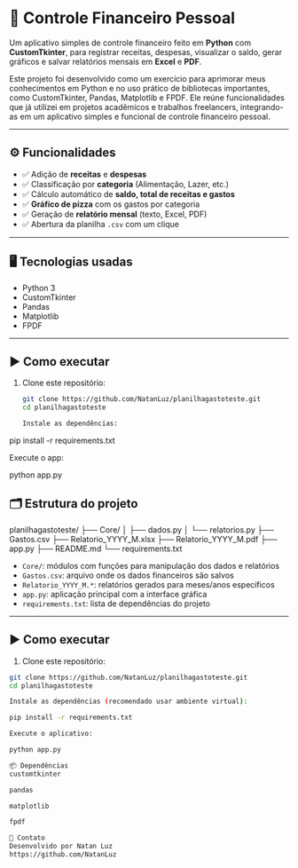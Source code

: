 # 💸 Controle Financeiro Pessoal

Um aplicativo simples de controle financeiro feito em **Python** com **CustomTkinter**, para registrar receitas, despesas, visualizar o saldo, gerar gráficos e salvar relatórios mensais em **Excel** e **PDF**.

Este projeto foi desenvolvido como um exercício para aprimorar meus conhecimentos em Python e no uso prático de bibliotecas importantes, como CustomTkinter, Pandas, Matplotlib e FPDF. Ele reúne funcionalidades que já utilizei em projetos acadêmicos e trabalhos freelancers, integrando-as em um aplicativo simples e funcional de controle financeiro pessoal.

---
## ⚙️ Funcionalidades

- ✅ Adição de **receitas** e **despesas**
- ✅ Classificação por **categoria** (Alimentação, Lazer, etc.)
- ✅ Cálculo automático de **saldo, total de receitas e gastos**
- ✅ **Gráfico de pizza** com os gastos por categoria
- ✅ Geração de **relatório mensal** (texto, Excel, PDF)
- ✅ Abertura da planilha `.csv` com um clique

---

## 🖥️ Tecnologias usadas

- Python 3
- CustomTkinter
- Pandas
- Matplotlib
- FPDF

---

## ▶️ Como executar

1. Clone este repositório:
   ```bash
   git clone https://github.com/NatanLuz/planilhagastoteste.git
   cd planilhagastoteste

   Instale as dependências:

pip install -r requirements.txt

Execute o app:

python app.py

## 🗂️ Estrutura do projeto

planilhagastoteste/
├── Core/
│ ├── dados.py
│ └── relatorios.py
├── Gastos.csv
├── Relatorio_YYYY_M.xlsx
├── Relatorio_YYYY_M.pdf
├── app.py
├── README.md
└── requirements.txt

- `Core/`: módulos com funções para manipulação dos dados e relatórios  
- `Gastos.csv`: arquivo onde os dados financeiros são salvos  
- `Relatorio_YYYY_M.*`: relatórios gerados para meses/anos específicos  
- `app.py`: aplicação principal com a interface gráfica  
- `requirements.txt`: lista de dependências do projeto  

---

## ▶️ Como executar

1. Clone este repositório:

```bash
git clone https://github.com/NatanLuz/planilhagastoteste.git
cd planilhagastoteste

Instale as dependências (recomendado usar ambiente virtual):

pip install -r requirements.txt

Execute o aplicativo:

python app.py

📦 Dependências
customtkinter

pandas

matplotlib

fpdf

🤝 Contato
Desenvolvido por Natan Luz
https://github.com/NatanLuz
